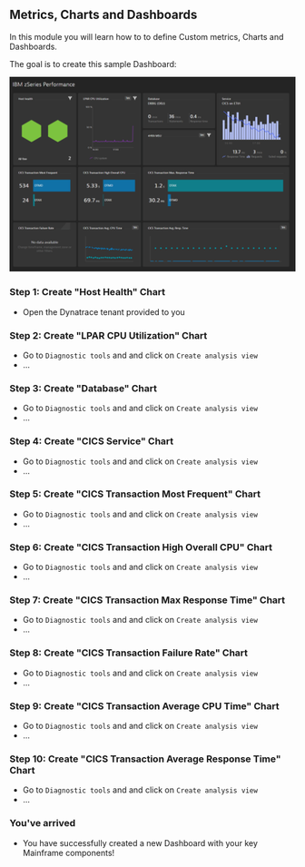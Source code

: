 ## Metrics, Charts and Dashboards

In this module you will learn how to to define Custom metrics, Charts and Dashboards.

The goal is to create this sample Dashboard:

   ![Sample](../../assets/images/IBM_zSeries_Dashboard.png)

### Step 1: Create "Host Health" Chart
- Open the Dynatrace tenant provided to you

### Step 2: Create "LPAR CPU Utilization" Chart
- Go to `Diagnostic tools` and and click on `Create analysis view`
- ...

### Step 3: Create "Database" Chart
- Go to `Diagnostic tools` and and click on `Create analysis view`
- ...

### Step 4: Create "CICS Service" Chart
- Go to `Diagnostic tools` and and click on `Create analysis view`
- ...

### Step 5: Create "CICS Transaction Most Frequent" Chart
- Go to `Diagnostic tools` and and click on `Create analysis view`
- ...

### Step 6: Create "CICS Transaction High Overall CPU" Chart
- Go to `Diagnostic tools` and and click on `Create analysis view`
- ...

### Step 7: Create "CICS Transaction Max Response Time" Chart
- Go to `Diagnostic tools` and and click on `Create analysis view`
- ...

### Step 8: Create "CICS Transaction Failure Rate" Chart
- Go to `Diagnostic tools` and and click on `Create analysis view`
- ...

### Step 9: Create "CICS Transaction  Average CPU Time" Chart
- Go to `Diagnostic tools` and and click on `Create analysis view`
- ...

### Step 10: Create "CICS Transaction Average Response Time" Chart
- Go to `Diagnostic tools` and and click on `Create analysis view`
- ...

### You've arrived
- You have successfully created a new Dashboard with your key Mainframe components! 





